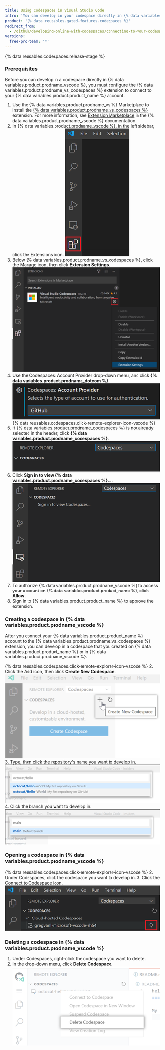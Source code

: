 ```yaml
---
title: Using Codespaces in Visual Studio Code
intro: 'You can develop in your codespace directly in {% data variables.product.prodname_vscode %} by connecting the {% data variables.product.prodname_vs_codespaces %} extension with your account on {% data variables.product.product_name %}.'
product: '{% data reusables.gated-features.codespaces %}'
redirect_from:
  - /github/developing-online-with-codespaces/connecting-to-your-codespace-from-visual-studio-code
versions:
  free-pro-team: '*'
---
```


{% data reusables.codespaces.release-stage %}

### Prerequisites

Before you can develop in a codespace directly in {% data variables.product.prodname_vscode %}, you must configure the {% data variables.product.prodname_vs_codespaces %} extension to connect to your {% data variables.product.product_name %} account.

1. Use the {% data variables.product.prodname_vs %} Marketplace to install the [{% data variables.product.prodname_vs_codespaces %}](https://marketplace.visualstudio.com/items?itemName=ms-vsonline.vsonline) extension. For more information, see [Extension Marketplace](https://code.visualstudio.com/docs/editor/extension-gallery) in the {% data variables.product.prodname_vscode %} documentation.
2. In {% data variables.product.prodname_vscode %}, in the left sidebar, click the Extensions icon.
   ![The Extensions icon in {% data variables.product.prodname_vscode %}](/assets/images/help/codespaces/click-extensions-icon-vscode.png)
3. Below {% data variables.product.prodname_vs_codespaces %}, click the Manage icon, then click **Extension Settings**.
   ![The Extension Settings option](/assets/images/help/codespaces/select-extension-settings.png)
4. Use the Codespaces: Account Provider drop-down menu, and click **{% data variables.product.prodname_dotcom %}**.
   ![Setting the Account Provider to {% data variables.product.prodname_dotcom %}](/assets/images/help/codespaces/select-account-provider-vscode.png)
{% data reusables.codespaces.click-remote-explorer-icon-vscode %}
6. If {% data variables.product.prodname_codespaces %} is not already selected in the header, click **{% data variables.product.prodname_codespaces %}**.
 ![The {% data variables.product.prodname_codespaces %} header](/assets/images/help/codespaces/codespaces-header-vscode.png)
7. Click **Sign in to view {% data variables.product.prodname_codespaces %}...**.
   ![Signing in to view {% data variables.product.prodname_codespaces %}](/assets/images/help/codespaces/sign-in-to-view-codespaces-vscode.png)
8. To authorize {% data variables.product.prodname_vscode %} to access your account on {% data variables.product.product_name %}, click **Allow**.
9. Sign in to {% data variables.product.product_name %} to approve the extension.

### Creating a codespace in {% data variables.product.prodname_vscode %}

After you connect your {% data variables.product.product_name %} account to the {% data variables.product.prodname_vs_codespaces %} extension, you can develop in a codespace that you created on {% data variables.product.product_name %} or in {% data variables.product.prodname_vscode %}.

{% data reusables.codespaces.click-remote-explorer-icon-vscode %}
2. Click the Add icon, then click **Create New Codespace**.
![The Create new Codespace option in {% data variables.product.prodname_codespaces %}](/assets/images/help/codespaces/create-codespace-vscode.png)
3. Type, then click the repository's name you want to develop in.
![Searching for repository to create a new {% data variables.product.prodname_codespaces %}](/assets/images/help/codespaces/choose-repository-vscode.png)
4. Click the branch you want to develop in.
![Searching for a branch to create a new {% data variables.product.prodname_codespaces %}](/assets/images/help/codespaces/choose-branch-vscode.png)

### Opening a codespace in {% data variables.product.prodname_vscode %}

{% data reusables.codespaces.click-remote-explorer-icon-vscode %}
2. Under Codespaces, click the codespace you want to develop in.
3. Click the Connect to Codespace icon.
 ![The Connect to Codespace icon in {% data variables.product.prodname_vscode %}](/assets/images/help/codespaces/click-connect-to-codespace-icon-vscode.png)

### Deleting a codespace in {% data variables.product.prodname_vscode %}

1. Under Codespaces, right-click the codespace you want to delete.
2. In the drop-down menu, click **Delete Codespace**.
![Deleting a codespace in {% data variables.product.prodname_dotcom %}](/assets/images/help/codespaces/delete-codespace-vscode.png)
